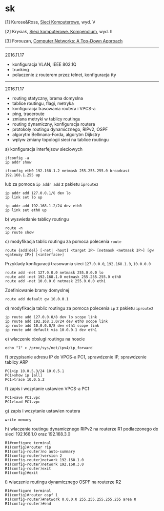 # sk

[1] Kurose&Ross, [Sieci Komputerowe](http://helion.pl/ksiazki/sieci-komputerowe-ujecie-calosciowe-wydanie-v-james-f-kurose-keith-w-ross,sieuc5.htm), wyd. V

[2] Krysiak, [Sieci komputerowe. Kompendium](http://helion.pl/ksiazki/sieci-komputerowe-kompendium-wydanie-ii-karol-krysiak,adsi2v.htm), wyd. II

[3] Forouzan, [Computer Networks: A Top-Down Approach](https://www.amazon.com/Computer-Networks-Top-Down-Approach/dp/0073523267/ref=sr_1_3?s=books&ie=UTF8&qid=1478721337&sr=1-3&keywords=forouzan+computer)

---
2016.11.17

- konfiguracja VLAN, IEEE 802.1Q
- trunking
- polaczenie z routerem przez telnet, konfiguracja tty

---
2016.11.17

- routing statyczny, brama domyslna
- tablice routingu, flagi, metryka
- konfiguracja trasowania routera i VPCS-a
- ping, traceroute
- zmiana metryki w tablicy routingu
- routing dynamiczny, konfiguracja routera
- protokoly routingu dynamicznego, RIPv2, OSPF
- algorytm Bellmana-Forda, algorytm Dijkstry
- wplyw zmiany topologii sieci na tablice routingu

a) konfiguracja interfejsow sieciowych
```
ifconfig -a
ip addr show
```
```
ifconfig eth0 192.168.1.2 netmask 255.255.255.0 broadcast 192.168.1.255 up
```
lub za pomoca `ip addr add` z pakietu `iproute2`
```
ip addr add 127.0.0.1/8 dev lo
ip link set lo up
```
```
ip addr add 192.168.1.2/24 dev eth0
ip link set eth0 up
```



b) wyswietlanie tablicy routingu 
```
route -n
ip route show
```

c) modyfikacja tablic routingu za pomoca polecenia `route`

```
route {add|del} [-net| -host] <target IP> [netmask <netmask IP>] [gw <gateway IP>] [<interface>]
```
Przyklady konfiguracji trasowania sieci `127.0.0.0`, `192.168.1.0`, `10.0.0.0`
```
route add -net 127.0.0.0 netmask 255.0.0.0 lo
route add -net 192.168.1.0 netmask 255.255.255.0 eth0
route add -net 10.0.0.0 netmask 255.0.0.0 eth1
```
Zdefiniowanie bramy domyslnej
```
route add default gw 10.0.0.1
```

d) modyfikacja tablic routingu za pomoca polecenia `ip` z pakietu `iproute2`

```
ip route add 127.0.0.0/8 dev lo scope link
ip route add 192.168.1.0/24 dev eth0 scope link
ip route add 10.0.0.0/8 dev eth1 scope link
ip route add default via 10.0.0.1 dev eth1
```

e) wlaczenie obslugi routingu na hoscie
```
echo "1" > /proc/sys/net/ipv4/ip_forward
```

f) przypisanie adresu IP do VPCS-a PC1, sprawdzenie IP, sprawdzenie tablicy ARP
```
PC1>ip 10.0.5.3/24 10.0.5.1
PC1>show ip [all]
PC1>trace 10.0.5.2
```

f) zapis i wczytanie ustawien VPCS-a PC1
```
PC1>save PC1.vpc
PC1>load PC1.vpc
```

g) zapis i wczytanie ustawien routera

```
write memory
```


h) wlaczenie routingu dynamicznego RIPv2 na routerze R1 podlaczonego do sieci 192.168.1.0 oraz 192.168.3.0
```
R1#configure terminal
R1(config)#router rip
R1(config-router)no auto-summary
R1(config-router)version 2
R1(config-router)network 192.168.1.0
R1(config-router)network 192.168.3.0
R1(config-router)exit
R1(config)#exit
```

i) wlaczenie routingu dynamicznego OSPF na routerze R2

```
R1#configure terminal
R1(config)#router ospf 1
R1(config-router)#network 0.0.0.0 255.255.255.255.255 area 0
R1(config-router)#end
```
